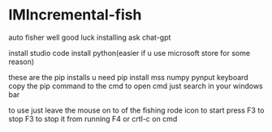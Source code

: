 # IMIncremental-fish
auto fisher
well good luck installing ask chat-gpt


install studio code install python(easier if u use microsoft store for some reason)

these are the pip installs u need
pip install mss numpy pynput keyboard
copy the pip command to the cmd
to open cmd just search in your windows bar


to use just leave the mouse on to of the fishing rode icon to start press F3 to stop F3 to stop it from running F4 or crtl-c on cmd
